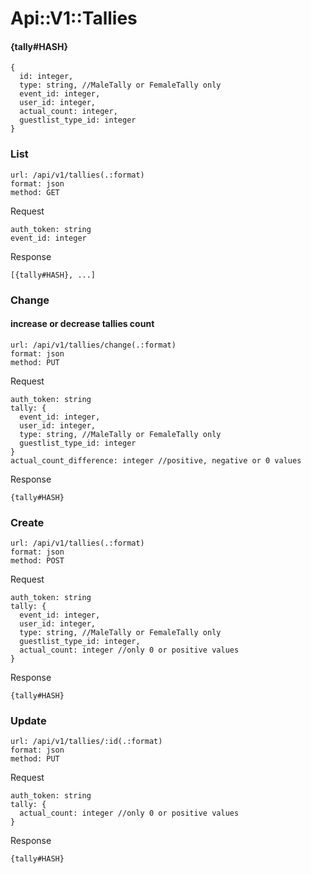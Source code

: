 # Api::V1::Tallies

#### {tally#HASH}
    {
      id: integer,
      type: string, //MaleTally or FemaleTally only
      event_id: integer,
      user_id: integer,
      actual_count: integer,
      guestlist_type_id: integer
    }

### List
    url: /api/v1/tallies(.:format)
    format: json
    method: GET

  Request

    auth_token: string
    event_id: integer

  Response

    [{tally#HASH}, ...]

### Change
#### increase or decrease tallies count

    url: /api/v1/tallies/change(.:format)
    format: json
    method: PUT

  Request

    auth_token: string
    tally: {
      event_id: integer,
      user_id: integer,
      type: string, //MaleTally or FemaleTally only
      guestlist_type_id: integer
    }
    actual_count_difference: integer //positive, negative or 0 values

  Response

    {tally#HASH}

### Create

    url: /api/v1/tallies(.:format)
    format: json
    method: POST

  Request

    auth_token: string
    tally: {
      event_id: integer,
      user_id: integer,
      type: string, //MaleTally or FemaleTally only
      guestlist_type_id: integer,
      actual_count: integer //only 0 or positive values
    }

  Response

    {tally#HASH}

### Update

    url: /api/v1/tallies/:id(.:format)
    format: json
    method: PUT

  Request

    auth_token: string
    tally: {
      actual_count: integer //only 0 or positive values
    }

  Response

    {tally#HASH}
